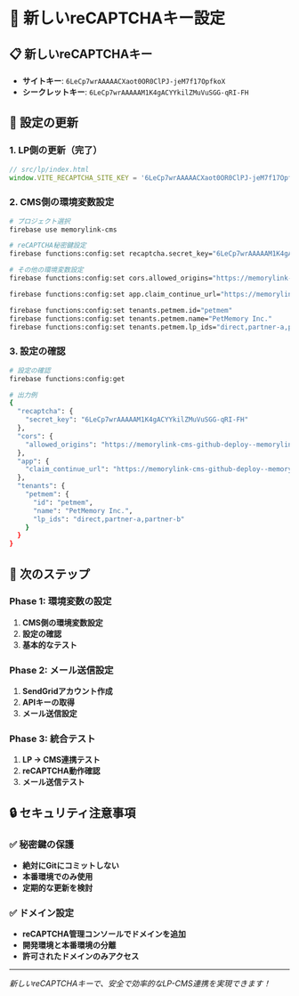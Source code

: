 # 🔧 新しいreCAPTCHAキー設定

## 📋 **新しいreCAPTCHAキー**
- **サイトキー**: `6LeCp7wrAAAAACXaot0OR0ClPJ-jeM7f17OpfkoX`
- **シークレットキー**: `6LeCp7wrAAAAAM1K4gACYYkilZMuVuSGG-qRI-FH`

## 🔧 **設定の更新**

### **1. LP側の更新（完了）**
```javascript
// src/lp/index.html
window.VITE_RECAPTCHA_SITE_KEY = '6LeCp7wrAAAAACXaot0OR0ClPJ-jeM7f17OpfkoX';
```

### **2. CMS側の環境変数設定**
```bash
# プロジェクト選択
firebase use memorylink-cms

# reCAPTCHA秘密鍵設定
firebase functions:config:set recaptcha.secret_key="6LeCp7wrAAAAAM1K4gACYYkilZMuVuSGG-qRI-FH"

# その他の環境変数設定
firebase functions:config:set cors.allowed_origins="https://memorylink-cms-github-deploy--memorylink-cms.asia-east1.hosted.app,https://lp-example-com.web.app,https://lp-petmem-com.web.app,http://localhost:3000,http://localhost:3001"

firebase functions:config:set app.claim_continue_url="https://memorylink-cms-github-deploy--memorylink-cms.asia-east1.hosted.app/claim"

firebase functions:config:set tenants.petmem.id="petmem"
firebase functions:config:set tenants.petmem.name="PetMemory Inc."
firebase functions:config:set tenants.petmem.lp_ids="direct,partner-a,partner-b"
```

### **3. 設定の確認**
```bash
# 設定の確認
firebase functions:config:get

# 出力例
{
  "recaptcha": {
    "secret_key": "6LeCp7wrAAAAAM1K4gACYYkilZMuVuSGG-qRI-FH"
  },
  "cors": {
    "allowed_origins": "https://memorylink-cms-github-deploy--memorylink-cms.asia-east1.hosted.app,https://lp-example-com.web.app,https://lp-petmem-com.web.app,http://localhost:3000,http://localhost:3001"
  },
  "app": {
    "claim_continue_url": "https://memorylink-cms-github-deploy--memorylink-cms.asia-east1.hosted.app/claim"
  },
  "tenants": {
    "petmem": {
      "id": "petmem",
      "name": "PetMemory Inc.",
      "lp_ids": "direct,partner-a,partner-b"
    }
  }
}
```

## 🚀 **次のステップ**

### **Phase 1: 環境変数の設定**
1. **CMS側の環境変数設定**
2. **設定の確認**
3. **基本的なテスト**

### **Phase 2: メール送信設定**
1. **SendGridアカウント作成**
2. **APIキーの取得**
3. **メール送信設定**

### **Phase 3: 統合テスト**
1. **LP → CMS連携テスト**
2. **reCAPTCHA動作確認**
3. **メール送信テスト**

## 🔒 **セキュリティ注意事項**

### **✅ 秘密鍵の保護**
- **絶対にGitにコミットしない**
- **本番環境でのみ使用**
- **定期的な更新を検討**

### **✅ ドメイン設定**
- **reCAPTCHA管理コンソールでドメインを追加**
- **開発環境と本番環境の分離**
- **許可されたドメインのみアクセス**

---

*新しいreCAPTCHAキーで、安全で効率的なLP-CMS連携を実現できます！*
